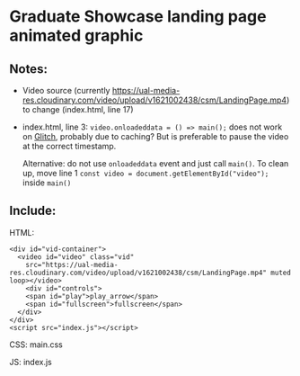 # Graduate Showcase landing page animated graphic

## Notes:

* Video source (currently https://ual-media-res.cloudinary.com/video/upload/v1621002438/csm/LandingPage.mp4) to change (index.html, line 17)
* index.html, line 3: `video.onloadeddata = () => main();` does not work on [Glitch](https://glitch.com/), probably due to caching? But is preferable to pause the video at the correct timestamp.
  
  Alternative: do not use `onloadeddata` event and just call `main()`. To clean up, move line 1 `const video = document.getElementById("video");` inside `main()`

## Include:

HTML: 

```
<div id="vid-container">
  <video id="video" class="vid"
    src="https://ual-media-res.cloudinary.com/video/upload/v1621002438/csm/LandingPage.mp4" muted loop></video>
    <div id="controls">
    <span id="play">play_arrow</span>
    <span id="fullscreen">fullscreen</span>
  </div>
</div>
<script src="index.js"></script>
```

CSS: main.css

JS: index.js